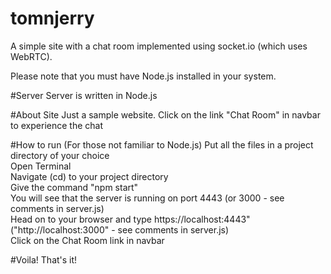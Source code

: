 # tomnjerry
A simple site with a chat room implemented using socket.io (which uses WebRTC).

Please note that you must have Node.js installed in your system.

#Server
Server is written in Node.js

#About Site
Just a sample website. Click on the link "Chat Room" in navbar to experience the chat

#How to run (For those not familiar to Node.js)
Put all the files in a project directory of your choice
<br />
Open Terminal
<br />
Navigate (cd) to your project directory
<br />
Give the command "npm start"
<br />
You will see that the server is running on port 4443 (or 3000 - see comments in server.js)
<br />
Head on to your browser and type https://localhost:4443" ("http://localhost:3000" - see comments in server.js)
<br />
Click on the Chat Room link in navbar


#Voila! That's it!
